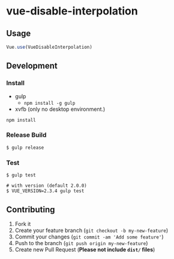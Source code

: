 # vue-disable-interpolation

## Usage

```js
Vue.use(VueDisableInterpolation)
```

## Development

### Install

- gulp
  - `npm install -g gulp`
- xvfb (only no desktop environment.)

```shell
npm install
```

### Release Build

```shell
$ gulp release
```

### Test

```shell
$ gulp test

# with version (default 2.0.0)
$ VUE_VERSION=2.3.4 gulp test
```

## Contributing

1. Fork it
1. Create your feature branch (`git checkout -b my-new-feature`)
1. Commit your changes (`git commit -am 'Add some feature'`)
1. Push to the branch (`git push origin my-new-feature`)
1. Create new Pull Request (**Please not include `dist/` files**)

